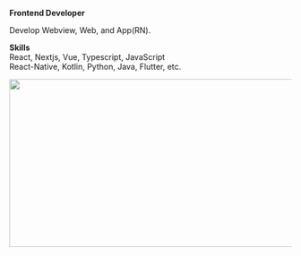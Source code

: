**Frontend Developer**

Develop Webview, Web, and App(RN).

**Skills**
<br />
React, Nextjs, Vue, Typescript, JavaScript
<br />
React-Native, Kotlin, Python, Java, Flutter, etc.


<a href="https://www.gitanimals.org/en_US?utm_medium=image&utm_source=rlarudgh&utm_content=farm">
<img
  src="https://render.gitanimals.org/farms/rlarudgh"
  width="600"
  height="300"
/>
</a>
